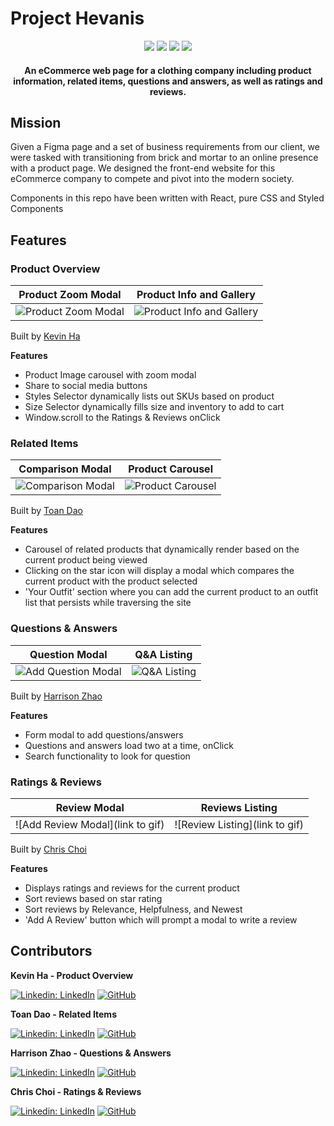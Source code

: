 # Project Hevanis

<div align="center" width="100%">
  <img src="https://img.shields.io/badge/react-%2320232a.svg?style=for-the-badge&logo=react&logoColor=%2361DAFB" />
  <img src="https://img.shields.io/badge/node.js-6DA55F?style=for-the-badge&logo=node.js&logoColor=white" />
  <img src="https://img.shields.io/badge/express.js-%23404d59.svg?style=for-the-badge&logo=express&logoColor=%2361DAFB" />
  <img src="https://img.shields.io/badge/AWS-%23FF9900.svg?style=for-the-badge&logo=amazon-aws&logoColor=white" />
</div>

<h4 align="center">An eCommerce web page for a clothing company including product information, related items, questions and answers, as well as ratings and reviews.</h4>

## Mission
Given a Figma page and a set of business requirements from our client, we were tasked with transitioning from brick and mortar to an online presence with a product page. We designed the front-end website for this eCommerce company to compete and pivot into the modern society.

Components in this repo have been written with React, pure CSS and Styled Components

## Features

### Product Overview
Product Zoom Modal           |  Product Info and Gallery
:-------------------------:|:-------------------------:
![Product Zoom Modal](https://i.imgur.com/eC4bqEo.gif)  |  ![Product Info and Gallery](https://imgur.com/3GpAlvw.gif)

Built by <a href=https://github.com/kevhaha>Kevin Ha</a>

<b>Features</b>
- Product Image carousel with zoom modal
- Share to social media buttons
- Styles Selector dynamically lists out SKUs based on product
- Size Selector dynamically fills size and inventory to add to cart
- Window.scroll to the Ratings & Reviews onClick

### Related Items
Comparison Modal             |  Product Carousel
:-------------------------:|:-------------------------:
![Comparison Modal](https://imgur.com/JM9hyIQ.gif)  |  ![Product Carousel](https://imgur.com/0K6wloT.gif)

Built by <a href=https://github.com/toanddao>Toan Dao</a>

<b>Features</b>
- Carousel of related products that dynamically render based on the current product being viewed
- Clicking on the star icon will display a modal which compares the current product with the product selected
- 'Your Outfit' section where you can add the current product to an outfit list that persists while traversing the site

### Questions & Answers
Question Modal     |  Q&A Listing
:-------------------------:|:-------------------------:
![Add Question Modal](https://imgur.com/houUhrd.gif)  |  ![Q&A Listing](https://i.imgur.com/QvpELCY.gif)

Built by <a href=https://github.com/harrisonzhao97>Harrison Zhao</a>

<b>Features</b>
- Form modal to add questions/answers
- Questions and answers load two at a time, onClick
- Search functionality to look for question

### Ratings & Reviews
Review Modal     |  Reviews Listing
:-------------------------:|:-------------------------:
![Add Review Modal](link to gif)  |  ![Review Listing](link to gif)

Built by <a href=https://github.com/chrisxchoi>Chris Choi</a>

<b>Features</b>
- Displays ratings and reviews for the current product
- Sort reviews based on star rating
- Sort reviews by Relevance, Helpfulness, and Newest
- 'Add A Review' button which will prompt a modal to write a review

## Contributors

**Kevin Ha - Product Overview**

[![Linkedin: LinkedIn](https://img.shields.io/badge/linkedin-%230077B5.svg?style=for-the-badge&logo=linkedin&logoColor=white&link=https://www.linkedin.com/in/caleb-kim0510/)](https://www.linkedin.com/in/kevincwha/)
[![GitHub](https://img.shields.io/badge/github-%23121011.svg?style=for-the-badge&logo=github&logoColor=white&link=https://github.com/cariboukim)](https://github.com/kevhaha)

**Toan Dao - Related Items**

[![Linkedin: LinkedIn](https://img.shields.io/badge/linkedin-%230077B5.svg?style=for-the-badge&logo=linkedin&logoColor=white&link=https://www.linkedin.com/in/caleb-kim0510/)](https://www.linkedin.com/in/toanddao/)
[![GitHub](https://img.shields.io/badge/github-%23121011.svg?style=for-the-badge&logo=github&logoColor=white&link=https://github.com/cariboukim)](https://github.com/toanddao)

**Harrison Zhao - Questions & Answers**

[![Linkedin: LinkedIn](https://img.shields.io/badge/linkedin-%230077B5.svg?style=for-the-badge&logo=linkedin&logoColor=white&link=https://www.linkedin.com/in/caleb-kim0510/)](https://www.linkedin.com/in/harrison-zhao/)
[![GitHub](https://img.shields.io/badge/github-%23121011.svg?style=for-the-badge&logo=github&logoColor=white&link=https://github.com/cariboukim)](https://github.com/harrisonzhao97)

**Chris Choi - Ratings & Reviews**

[![Linkedin: LinkedIn](https://img.shields.io/badge/linkedin-%230077B5.svg?style=for-the-badge&logo=linkedin&logoColor=white&link=https://www.linkedin.com/in/caleb-kim0510/)](https://www.linkedin.com/in/chrisxchoi/)
[![GitHub](https://img.shields.io/badge/github-%23121011.svg?style=for-the-badge&logo=github&logoColor=white&link=https://github.com/cariboukim)](https://github.com/chrisxchoi)

